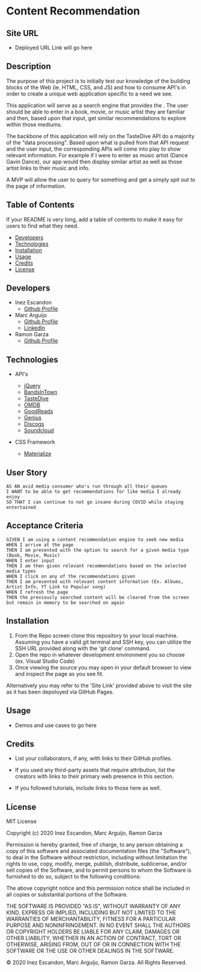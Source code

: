 # Content Recommendation

## Site URL

- Deployed URL Link will go here

## Description

The purpose of this project is to initially test our knowledge of the building blocks of the Web (ie. HTML, CSS, and JS) and how to consume API's in order to create a unique web application specific to a need we see.

This application will serve as a search engine that provides the . The user should be able to enter in a book, movie, or music artist they are familiar and then, based upon that input, get similar recommendations to explore within those mediums.

The backbone of this application will rely on the TasteDive API do a majority of the "data processing". Based upon what is pulled from that API request and the user input, the corresponding APIs will come into play to show relevant information. For example if I were to enter as music artist (Dance Gavin Dance), our app would then display similar artist as well as those artist links to their music and info.

A MVP will allow the user to query for something and get a simply spit out to the page of information.

## Table of Contents

If your README is very long, add a table of contents to make it easy for users to find what they need.

- [Developers](#developers)
- [Technologies](#technologies)
- [Installation](#installation)
- [Usage](#usage)
- [Credits](#credits)
- [License](#license)

## Developers

- Inez Escandon
  - [Github Profile](https://github.com/iescandon)
- Marc Arguijo
  - [Github Profile](https://github.com/On-Your-Marc-GO)
  - [LinkedIn](https://www.linkedin.com/in/marcarguijo/)
- Ramon Garza
  - [Github Profile](https://github.com/Ramong06)

## Technologies

- API's

  - [jQuery](https://api.jquery.com/)
  - [BandsInTown](https://www.artists.bandsintown.com/support/api-installation)
  - [TasteDive](tastedive.com/read/api)
  - [OMDB](http://www.omdbapi.com/)
  - [GoodReads](https://www.goodreads.com/api)
  - [Genius](https://rapidapi.com/brianiswu/api/genius)
  - [Discogs](https://www.discogs.com/developers#page:home,header:home-general-information)
  - [Soundcloud](https://rapidapi.com/stefan.skliarov/api/Soundcloud)

- CSS Framework
  - [Materialize](https://materializecss.com/)

## User Story

```
AS AN avid media consumer who's run through all their queues
I WANT to be able to get recommendations for like media I already enjoy
SO THAT I can continue to not go insane during COVID while staying entertained
```

## Acceptance Criteria

```
GIVEN I am using a content recommendation engine to seek new media
WHEN I arrive at the page
THEN I am presented with the option to search for a given media type (Book, Movie, Music)
WHEN I enter input
THEN I am then given relevant recommendations based on the selected media types
WHEN I click on any of the recommendations given
THEN I am presented with relevant content information (Ex. Albums, Artist Info, YT Link to Popular song)
WHEN I refresh the page
THEN the previously searched content will be cleared from the screen but remain in memory to be searched on again
```

## Installation

1. From the Repo screen clone this repository to your local machine. Assuming you have a valid git terminal and SSH key, you can utilize the SSH URL provided along with the 'git clone' command.
2. Open the repo in whatever development environment you so choose (ex. Visual Studio Code)
3. Once viewing the source you may open in your default browser to view and inspect the page as you see fit.

Alternatively you may refer to the 'Site Link' provided above to visit the site as it has been depoloyed via GitHub Pages.

## Usage

- Demos and use cases to go here

## Credits

- List your collaborators, if any, with links to their GitHub profiles.

- If you used any third-party assets that require attribution, list the creators with links to their primary web presence in this section.

- If you followed tutorials, include links to those here as well.

## License

MIT License

Copyright (c) 2020 Inez Escandon, Marc Arguijo, Ramon Garza

Permission is hereby granted, free of charge, to any person obtaining a copy
of this software and associated documentation files (the "Software"), to deal
in the Software without restriction, including without limitation the rights
to use, copy, modify, merge, publish, distribute, sublicense, and/or sell
copies of the Software, and to permit persons to whom the Software is
furnished to do so, subject to the following conditions:

The above copyright notice and this permission notice shall be included in all
copies or substantial portions of the Software.

THE SOFTWARE IS PROVIDED "AS IS", WITHOUT WARRANTY OF ANY KIND, EXPRESS OR
IMPLIED, INCLUDING BUT NOT LIMITED TO THE WARRANTIES OF MERCHANTABILITY,
FITNESS FOR A PARTICULAR PURPOSE AND NONINFRINGEMENT. IN NO EVENT SHALL THE
AUTHORS OR COPYRIGHT HOLDERS BE LIABLE FOR ANY CLAIM, DAMAGES OR OTHER
LIABILITY, WHETHER IN AN ACTION OF CONTRACT, TORT OR OTHERWISE, ARISING FROM,
OUT OF OR IN CONNECTION WITH THE SOFTWARE OR THE USE OR OTHER DEALINGS IN THE
SOFTWARE.

© 2020 Inez Escandon, Marc Arguijo, Ramon Garza. All Rights Reserved.
